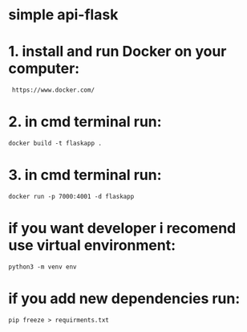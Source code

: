 # simple api-flask 

# 1. install and run Docker on your computer:
     https://www.docker.com/

# 2. in cmd terminal run:
    docker build -t flaskapp .

# 3. in cmd terminal run: 
    docker run -p 7000:4001 -d flaskapp

# if you want developer i recomend use virtual environment:
    python3 -m venv env

# if you add new dependencies run:
    pip freeze > requirments.txt

